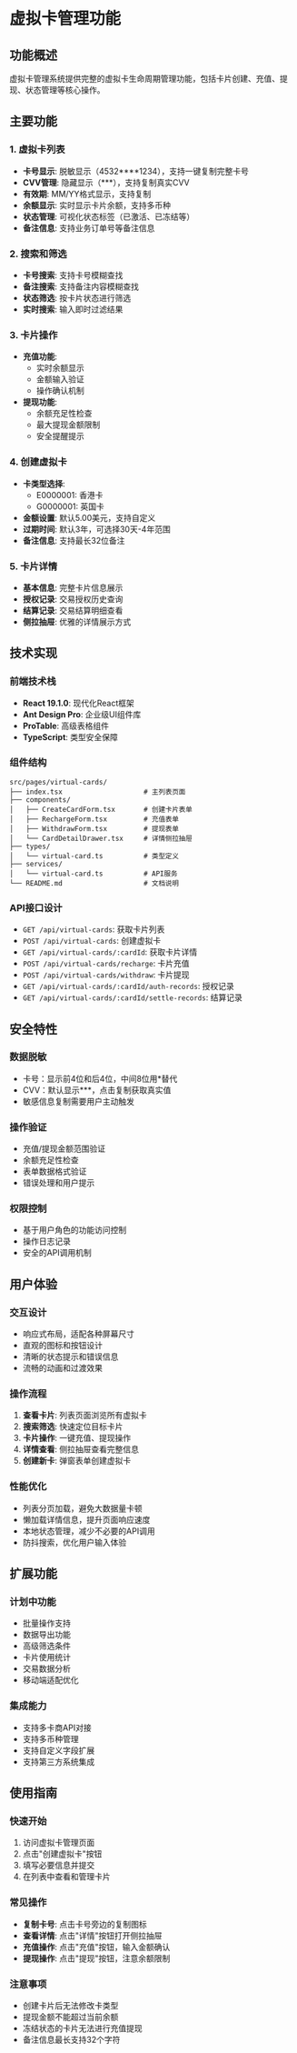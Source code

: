 # 虚拟卡管理功能

## 功能概述

虚拟卡管理系统提供完整的虚拟卡生命周期管理功能，包括卡片创建、充值、提现、状态管理等核心操作。

## 主要功能

### 1. 虚拟卡列表
- **卡号显示**: 脱敏显示（4532****1234），支持一键复制完整卡号
- **CVV管理**: 隐藏显示（***），支持复制真实CVV
- **有效期**: MM/YY格式显示，支持复制
- **余额显示**: 实时显示卡片余额，支持多币种
- **状态管理**: 可视化状态标签（已激活、已冻结等）
- **备注信息**: 支持业务订单号等备注信息

### 2. 搜索和筛选
- **卡号搜索**: 支持卡号模糊查找
- **备注搜索**: 支持备注内容模糊查找  
- **状态筛选**: 按卡片状态进行筛选
- **实时搜索**: 输入即时过滤结果

### 3. 卡片操作
- **充值功能**: 
  - 实时余额显示
  - 金额输入验证
  - 操作确认机制
- **提现功能**:
  - 余额充足性检查
  - 最大提现金额限制
  - 安全提醒提示

### 4. 创建虚拟卡
- **卡类型选择**:
  - E0000001: 香港卡
  - G0000001: 英国卡
- **金额设置**: 默认5.00美元，支持自定义
- **过期时间**: 默认3年，可选择30天-4年范围
- **备注信息**: 支持最长32位备注

### 5. 卡片详情
- **基本信息**: 完整卡片信息展示
- **授权记录**: 交易授权历史查询
- **结算记录**: 交易结算明细查看
- **侧拉抽屉**: 优雅的详情展示方式

## 技术实现

### 前端技术栈
- **React 19.1.0**: 现代化React框架
- **Ant Design Pro**: 企业级UI组件库
- **ProTable**: 高级表格组件
- **TypeScript**: 类型安全保障

### 组件结构
```
src/pages/virtual-cards/
├── index.tsx                    # 主列表页面
├── components/
│   ├── CreateCardForm.tsx       # 创建卡片表单
│   ├── RechargeForm.tsx         # 充值表单
│   ├── WithdrawForm.tsx         # 提现表单
│   └── CardDetailDrawer.tsx     # 详情侧拉抽屉
├── types/
│   └── virtual-card.ts          # 类型定义
├── services/
│   └── virtual-card.ts          # API服务
└── README.md                    # 文档说明
```

### API接口设计
- `GET /api/virtual-cards`: 获取卡片列表
- `POST /api/virtual-cards`: 创建虚拟卡
- `GET /api/virtual-cards/:cardId`: 获取卡片详情
- `POST /api/virtual-cards/recharge`: 卡片充值
- `POST /api/virtual-cards/withdraw`: 卡片提现
- `GET /api/virtual-cards/:cardId/auth-records`: 授权记录
- `GET /api/virtual-cards/:cardId/settle-records`: 结算记录

## 安全特性

### 数据脱敏
- 卡号：显示前4位和后4位，中间8位用*替代
- CVV：默认显示***，点击复制获取真实值
- 敏感信息复制需要用户主动触发

### 操作验证
- 充值/提现金额范围验证
- 余额充足性检查
- 表单数据格式验证
- 错误处理和用户提示

### 权限控制
- 基于用户角色的功能访问控制
- 操作日志记录
- 安全的API调用机制

## 用户体验

### 交互设计
- 响应式布局，适配各种屏幕尺寸
- 直观的图标和按钮设计
- 清晰的状态提示和错误信息
- 流畅的动画和过渡效果

### 操作流程
1. **查看卡片**: 列表页面浏览所有虚拟卡
2. **搜索筛选**: 快速定位目标卡片
3. **卡片操作**: 一键充值、提现操作
4. **详情查看**: 侧拉抽屉查看完整信息
5. **创建新卡**: 弹窗表单创建虚拟卡

### 性能优化
- 列表分页加载，避免大数据量卡顿
- 懒加载详情信息，提升页面响应速度
- 本地状态管理，减少不必要的API调用
- 防抖搜索，优化用户输入体验

## 扩展功能

### 计划中功能
- 批量操作支持
- 数据导出功能
- 高级筛选条件
- 卡片使用统计
- 交易数据分析
- 移动端适配优化

### 集成能力
- 支持多卡商API对接
- 支持多币种管理
- 支持自定义字段扩展
- 支持第三方系统集成

## 使用指南

### 快速开始
1. 访问虚拟卡管理页面
2. 点击"创建虚拟卡"按钮
3. 填写必要信息并提交
4. 在列表中查看和管理卡片

### 常见操作
- **复制卡号**: 点击卡号旁边的复制图标
- **查看详情**: 点击"详情"按钮打开侧拉抽屉
- **充值操作**: 点击"充值"按钮，输入金额确认
- **提现操作**: 点击"提现"按钮，注意余额限制

### 注意事项
- 创建卡片后无法修改卡类型
- 提现金额不能超过当前余额
- 冻结状态的卡片无法进行充值提现
- 备注信息最长支持32个字符
